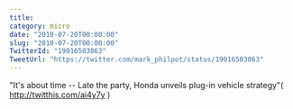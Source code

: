 ```yaml
---
title: 
category: micro
date: "2010-07-20T00:00:00"
slug: "2010-07-20T00:00:00"
TwitterId: "19016503863"
TweetUrl: "https://twitter.com/mark_philpot/status/19016503863"
---
```


"It's about time -- Late the party, Honda unveils plug-in vehicle strategy"(
http://twitthis.com/ai4y7y )
